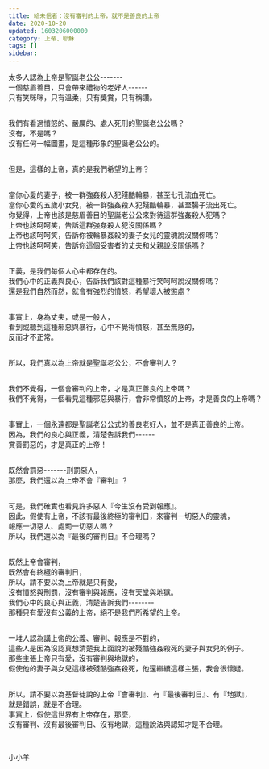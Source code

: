 ```yaml
---
title: 給未信者：沒有審判的上帝，就不是善良的上帝
date: 2020-10-20
updated: 1603206000000
category: 上帝、耶穌
tags: []
sidebar: 
---
```


<p>太多人認為上帝是聖誕老公公-------<br/>
一個慈眉善目，只會帶來禮物的老好人------<br/>
只有笑咪咪，只有溫柔，只有獎賞，只有稱讚。</p>
<p><br/>
我們有看過憤怒的、嚴厲的、處人死刑的聖誕老公公嗎？<br/>
沒有，不是嗎？<br/>
沒有任何一幅圖畫，是這種形象的聖誕老公公的。</p>
<p><br/>
但是，這樣的上帝，真的是我們希望的上帝？</p>
<p><br/>
當你心愛的妻子，被一群強姦殺人犯殘酷輪暴，甚至七孔流血死亡。<br/>
當你心愛的五歲小女兒，被一群強姦殺人犯殘酷輪暴，甚至腸子流出死亡。<br/>
你覺得，上帝也該是慈眉善目的聖誕老公公來對待這群強姦殺人犯嗎？<br/>
上帝也該呵呵笑，告訴這群強姦殺人犯沒關係嗎？<br/>
上帝也該呵呵笑，告訴你被輪暴姦殺的妻子女兒的靈魂說沒關係嗎？<br/>
上帝也該呵呵笑，告訴你這個受害者的丈夫和父親說沒關係嗎？</p>
<p><br/>
正義，是我們每個人心中都存在的。<br/>
我們心中的正義與良心，告訴我們該對這種暴行笑呵呵說沒關係嗎？<br/>
還是我們自然而然，就會有強烈的憤怒，希望壞人被懲處？</p>
<p><br/>
事實上，身為丈夫，或是一般人，<br/>
看到或聽到這種邪惡與暴行，心中不覺得憤怒，甚至無感的，<br/>
反而才不正常。</p>
<p><br/>
所以，我們真以為上帝就是聖誕老公公，不會審判人？</p>
<p><br/>
我們不覺得，一個會審判的上帝，才是真正善良的上帝嗎？<br/>
我們不覺得，一個看見這種邪惡與暴行，會非常憤怒的上帝，才是善良的上帝嗎？</p>
<p><br/>
事實上，一個永遠都是聖誕老公公式的善良老好人，並不是真正善良的上帝。<br/>
因為，我們的良心與正義，清楚告訴我們------<br/>
賞善罰惡的，才是真正的上帝！</p>
<p><br/>
既然會罰惡-------刑罰惡人，<br/>
那麼，我們還以為上帝不會『審判』？</p>
<p><br/>
可是，我們確實也看見許多惡人『今生沒有受到報應』。<br/>
因此，假使有上帝，不該有最後終極的審判日，來審判一切惡人的靈魂，<br/>
報應一切惡人、處罰一切惡人嗎？<br/>
所以，我們還以為『最後的審判日』不合理嗎？</p>
<p><br/>
既然上帝會審判，<br/>
既然會有終極的審判日，<br/>
所以，請不要以為上帝就是只有愛，<br/>
沒有憤怒與刑罰，沒有審判與報應，沒有天堂與地獄。<br/>
我們心中的良心與正義，清楚告訴我們--------<br/>
那種只有愛沒有公義的上帝，絕不是我們所希望的上帝。</p>
<p><br/>
一堆人認為講上帝的公義、審判、報應是不對的，<br/>
這些人是因為沒認真想清楚我上面說的被殘酷強姦殺死的妻子與女兒的例子。<br/>
那些主張上帝只有愛，沒有審判與地獄的，<br/>
假使他的妻子與女兒這樣被殘酷強姦殺死，他還繼續這樣主張，我會很懷疑。</p>
<p><br/>
所以，請不要以為基督徒說的上帝『會審判』、有『最後審判日』、有『地獄』，<br/>
就是錯誤，就是不合理。<br/>
事實上，假使這世界有上帝存在，那麼，<br/>
沒有審判、沒有最後審判日、沒有地獄，這種說法與認知才是不合理。</p>
<p> </p>
<p>小小羊</p>
